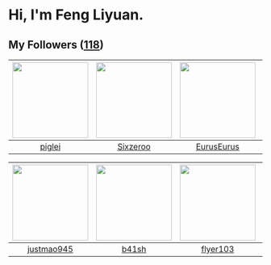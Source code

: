# Hi, I'm Feng Liyuan.

## My Followers ([118](https://github.com/SunRunAway?tab=followers))

| <img src="https://avatars.githubusercontent.com/u/731266?v=4" width="150" height="150" /> | <img src="https://avatars.githubusercontent.com/u/20949383?v=4" width="150" height="150" /> | <img src="https://avatars.githubusercontent.com/u/14977542?v=4" width="150" height="150" /> | <img src="https://avatars.githubusercontent.com/u/43415053?v=4" width="150" height="150" /> |
| :---------------------------------------------------------------------------------------: | :-----------------------------------------------------------------------------------------: | :-----------------------------------------------------------------------------------------: | :-----------------------------------------------------------------------------------------: |
|                            [piglei](https://github.com/piglei)                            |                           [Sixzeroo](https://github.com/Sixzeroo)                           |                         [EurusEurus](https://github.com/EurusEurus)                         |                              [mytxd](https://github.com/mytxd)                              |

| <img src="https://avatars.githubusercontent.com/u/619331?v=4" width="150" height="150" /> | <img src="https://avatars.githubusercontent.com/u/1070352?v=4" width="150" height="150" /> | <img src="https://avatars.githubusercontent.com/u/829039?v=4" width="150" height="150" /> | <img src="https://avatars.githubusercontent.com/u/1446531?v=4" width="150" height="150" /> |
| :---------------------------------------------------------------------------------------: | :----------------------------------------------------------------------------------------: | :---------------------------------------------------------------------------------------: | :----------------------------------------------------------------------------------------: |
|                        [justmao945](https://github.com/justmao945)                        |                              [b41sh](https://github.com/b41sh)                             |                          [flyer103](https://github.com/flyer103)                          |                           [JmPotato](https://github.com/JmPotato)                          |